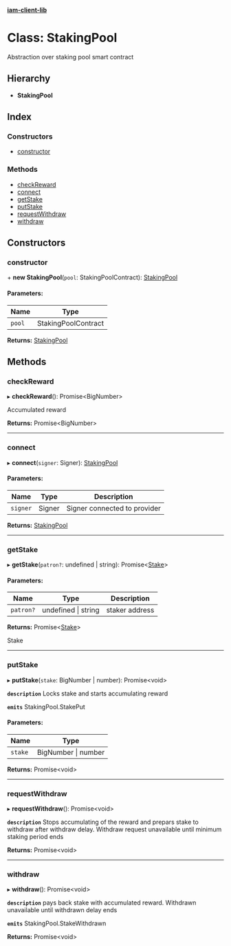 **[iam-client-lib](../README.md)**

# Class: StakingPool

Abstraction over staking pool smart contract

## Hierarchy

* **StakingPool**

## Index

### Constructors

* [constructor](stakingpool.md#constructor)

### Methods

* [checkReward](stakingpool.md#checkreward)
* [connect](stakingpool.md#connect)
* [getStake](stakingpool.md#getstake)
* [putStake](stakingpool.md#putstake)
* [requestWithdraw](stakingpool.md#requestwithdraw)
* [withdraw](stakingpool.md#withdraw)

## Constructors

### constructor

\+ **new StakingPool**(`pool`: StakingPoolContract): [StakingPool](stakingpool.md)

#### Parameters:

Name | Type |
------ | ------ |
`pool` | StakingPoolContract |

**Returns:** [StakingPool](stakingpool.md)

## Methods

### checkReward

▸ **checkReward**(): Promise\<BigNumber>

Accumulated reward

**Returns:** Promise\<BigNumber>

___

### connect

▸ **connect**(`signer`: Signer): [StakingPool](stakingpool.md)

#### Parameters:

Name | Type | Description |
------ | ------ | ------ |
`signer` | Signer | Signer connected to provider  |

**Returns:** [StakingPool](stakingpool.md)

___

### getStake

▸ **getStake**(`patron?`: undefined \| string): Promise\<[Stake](../globals.md#stake)>

#### Parameters:

Name | Type | Description |
------ | ------ | ------ |
`patron?` | undefined \| string | staker address |

**Returns:** Promise\<[Stake](../globals.md#stake)>

Stake

___

### putStake

▸ **putStake**(`stake`: BigNumber \| number): Promise\<void>

**`description`** Locks stake and starts accumulating reward

**`emits`** StakingPool.StakePut

#### Parameters:

Name | Type |
------ | ------ |
`stake` | BigNumber \| number |

**Returns:** Promise\<void>

___

### requestWithdraw

▸ **requestWithdraw**(): Promise\<void>

**`description`** Stops accumulating of the reward and prepars stake to withdraw after withdraw delay.
Withdraw request unavailable until minimum staking period ends

**Returns:** Promise\<void>

___

### withdraw

▸ **withdraw**(): Promise\<void>

**`description`** pays back stake with accumulated reward. Withdrawn unavailable until withdrawn delay ends

**`emits`** StakingPool.StakeWithdrawn

**Returns:** Promise\<void>

